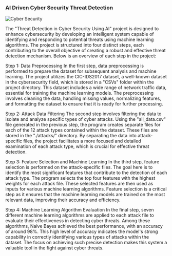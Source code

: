 ### AI Driven Cyber Security Threat Detection
![Cyber Security](https://media.licdn.com/dms/image/C5612AQFIAutNILcKpQ/article-cover_image-shrink_720_1280/0/1603263308267?e=1728518400&v=beta&t=S-cyyDxL_Ge8xbzJnzXM97Nv0tlnd3IVsstss6BcsaQ)


The "Threat Detection in Cyber Security Using AI" project is designed to enhance cybersecurity by developing an intelligent system capable of identifying and responding to potential threats using machine learning algorithms. The project is structured into four distinct steps, each contributing to the overall objective of creating a robust and effective threat detection mechanism. Below is an overview of each step in the project:

Step 1: Data Preprocessing
In the first step, data preprocessing is performed to prepare the dataset for subsequent analysis and machine learning. The project utilizes the CIC-IDS2017 dataset, a well-known dataset in the cybersecurity field, which is stored in a "CSVs" folder within the project directory. This dataset includes a wide range of network traffic data, essential for training the machine learning models. The preprocessing involves cleaning the data, handling missing values, normalizing features, and formatting the dataset to ensure that it is ready for further processing.

Step 2: Attack Data Filtering
The second step involves filtering the data to isolate and analyze specific types of cyber attacks. Using the "all_data.csv" file generated in the previous step, the program creates separate files for each of the 12 attack types contained within the dataset. These files are stored in the "./attacks/" directory. By separating the data into attack-specific files, the project facilitates a more focused and detailed examination of each attack type, which is crucial for effective threat detection.

Step 3: Feature Selection and Machine Learning
In the third step, feature selection is performed on the attack-specific files. The goal here is to identify the most significant features that contribute to the detection of each attack type. The program selects the top four features with the highest weights for each attack file. These selected features are then used as inputs for various machine learning algorithms. Feature selection is a critical step as it ensures that the machine learning models are trained on the most relevant data, improving their accuracy and efficiency.

Step 4: Machine Learning Algorithm Evaluation
In the final step, seven different machine learning algorithms are applied to each attack file to evaluate their effectiveness in detecting cyber threats. Among these algorithms, Naive Bayes achieved the best performance, with an accuracy of around 98%. This high level of accuracy indicates the model's strong capability in correctly identifying various types of attacks within the dataset. The focus on achieving such precise detection makes this system a valuable tool in the fight against cyber threats.
